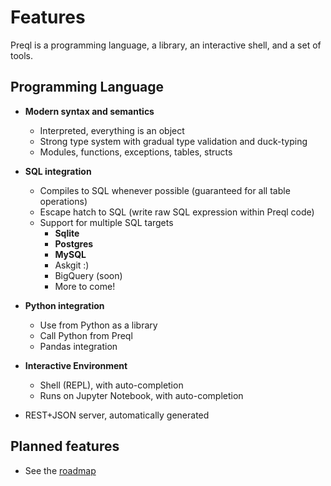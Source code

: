 # Features

Preql is a programming language, a library, an interactive shell, and a set of tools.

## Programming Language

- **Modern syntax and semantics**
    - Interpreted, everything is an object
    - Strong type system with gradual type validation and duck-typing
    - Modules, functions, exceptions, tables, structs
- **SQL integration**
    - Compiles to SQL whenever possible (guaranteed for all table operations)
    - Escape hatch to SQL (write raw SQL expression within Preql code)
    - Support for multiple SQL targets
        - **Sqlite**
        - **Postgres**
        - **MySQL**
        - Askgit :)
        - BigQuery (soon)
        - More to come!

- **Python integration**
    - Use from Python as a library
    - Call Python from Preql
    - Pandas integration

- **Interactive Environment**
    - Shell (REPL), with auto-completion
    - Runs on Jupyter Notebook, with auto-completion

- REST+JSON server, automatically generated


## Planned features

- See the [roadmap](roadmap.md)